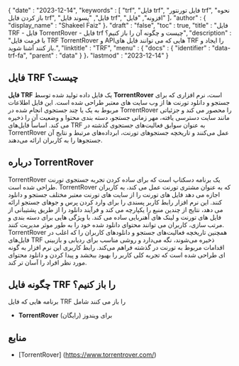 {
   "date" : "2023-12-14",
   "keywords" : [
"trf",
"فایل trf",
"فایل تورنتور trf",
"نحوه باز کردن فایل trf",
"فایل",
"پسوند فایل trf",
"افزونه",
"فایل"
]،
   "author" : {
      "display_name" : "Shakeel Faiz"
}،
   "draft" : "false",
   "toc" : true,
   "title" : "فایل TRF - فایل TorrentRover - فایل trf چیست و چگونه آن را باز کنیم؟",
   "description" : "با فرمت فایل TRF TorrentRover و APIهایی که می توانند فایل های TRF را ایجاد و باز کنند آشنا شوید.",
   "linktitle" : "TRF",
   "menu" : {
      "docs" : {
         "identifier" : "data-trf-fa",
         "parent" : "data"
}
}،
   "lastmod" : "2023-12-14"
}

## فایل TRF چیست؟

**فایل TRF** یک فایل داده تولید شده توسط **TorrentRover** است، نرم افزاری که برای جستجو و دانلود تورنت ها از وب سایت های معتبر طراحی شده است. این فایل اطلاعات مربوط به یک یا چند جستجوی انجام شده در TorrentRover را محصور می کند و جزئیاتی مانند سایت دسترسی یافته، مهر زمانی جستجو، دسته بندی محتوا و وضعیت آن را ذخیره می کند. اساساً فایل‌های TRF به عنوان سوابق فعالیت‌های جستجوی گذشته در TorrentRover عمل می‌کنند و تاریخچه جستجوهای تورنت، ابرداده‌های مرتبط و نتایج آن جستجوها را به کاربران ارائه می‌دهند.

## درباره TorrentRover

TorrentRover یک برنامه دسکتاپ است که برای ساده کردن تجربه جستجوی تورنت طراحی شده است. TorrentRover که به عنوان مشتری تورنت عمل می کند، به کاربران اجازه می دهد فایل های تورنت را از سایت های تورنت معتبر مختلف جستجو و دانلود کنند. این نرم افزار رابط کاربر پسندی را برای وارد کردن پرس و جوهای جستجو ارائه می دهد، نتایج از چندین منبع را یکپارچه می کند و فرآیند دانلود را از طریق پشتیبانی از فایل های تورنت و لینک های آهنربایی ساده می کند. با ویژگی هایی برای دسته بندی و مرتب سازی، کاربران می توانند محتوای دانلود شده خود را به طور موثر مدیریت کنند. TorrentRover همچنین تاریخچه فعالیت‌های جستجو و دانلودهای کاربران را که اغلب در فایل‌های TRF ذخیره می‌شوند، نگه می‌دارد و روشی مناسب برای ردیابی و بازبینی اقدامات مربوط به تورنت در گذشته فراهم می‌کند. رابط کاربری این نرم افزار به گونه ای طراحی شده است که تجربه کلی کاربر را بهبود ببخشد و پیدا کردن و دانلود محتوای مورد نظر افراد را آسان تر کند.

## چگونه فایل TRF را باز کنیم؟

برنامه هایی که فایل TRF را باز می کنند شامل

- **TorrentRover** (رایگان) برای ویندوز

## منابع
* [TorrentRover] (https://www.torrentrover.com/)


